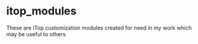 itop_modules
============

These are iTop customization modules created for need in my work which may be useful to others
